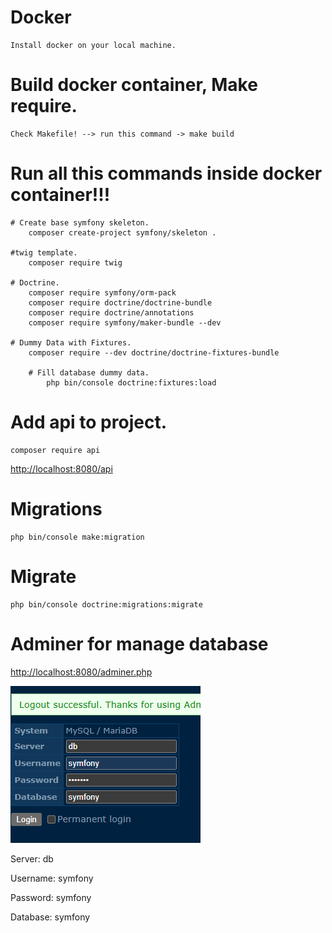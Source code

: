 # Docker
    Install docker on your local machine.

# Build docker container, Make require.
    Check Makefile! --> run this command -> make build

# Run  all this commands inside docker container!!!
    
    # Create base symfony skeleton.
        composer create-project symfony/skeleton .
    
    #twig template.
        composer require twig
    
    # Doctrine.
        composer require symfony/orm-pack
        composer require doctrine/doctrine-bundle
        composer require doctrine/annotations
        composer require symfony/maker-bundle --dev

    # Dummy Data with Fixtures.
        composer require --dev doctrine/doctrine-fixtures-bundle
    
        # Fill database dummy data.
            php bin/console doctrine:fixtures:load
 

# Add api to project.
    composer require api

[http://localhost:8080/api](http://localhost:8080/api)


# Migrations
    php bin/console make:migration

# Migrate 
    php bin/console doctrine:migrations:migrate

# Adminer for manage database
[http://localhost:8080/adminer.php](http://localhost:8080/adminer.php)

![db-login](image.png)

Server: db

Username: symfony

Password: symfony

Database: symfony